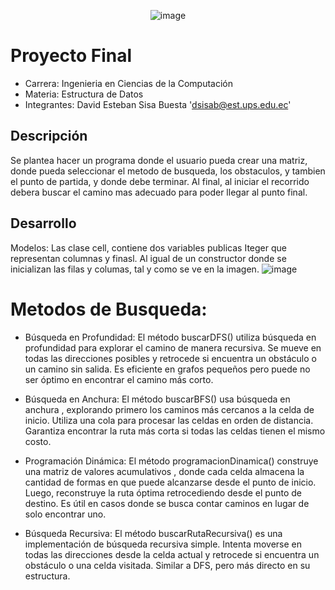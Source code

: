
<p align="center">
  <img src="https://github.com/user-attachments/assets/caa1a648-f9f1-4327-a500-68c62f8420ea" alt="image">
</p>


# Proyecto Final

- Carrera: Ingenieria en Ciencias de la Computación
- Materia: Estructura de Datos
- Integrantes: David Esteban Sisa Buesta 'dsisab@est.ups.edu.ec'

## Descripción
Se plantea hacer un programa donde el usuario pueda crear una matriz, donde pueda seleccionar el metodo de busqueda, los
obstaculos, y tambien el punto de partida, y donde debe terminar. Al final, al iniciar el recorrido debera buscar el 
camino mas adecuado para poder llegar al punto final.

## Desarrollo 
Modelos: 
Las clase cell, contiene dos variables publicas Iteger que representan columnas y finasl. Al igual de un constructor donde se inicializan las filas y columas, tal y como se ve en la imagen.
![image](https://github.com/user-attachments/assets/7f676ded-9226-4ddc-b9e8-4a4c3d2e2bd7)


# Metodos de Busqueda:

- Búsqueda en Profundidad:
El método buscarDFS() utiliza búsqueda en profundidad  para explorar el camino de manera recursiva. Se mueve en todas las direcciones posibles y retrocede si encuentra un obstáculo o un camino sin salida. Es eficiente en grafos pequeños pero puede no ser óptimo en encontrar el camino más corto.

- Búsqueda en Anchura:
El método buscarBFS() usa búsqueda en anchura , explorando primero los caminos más cercanos a la celda de inicio. Utiliza una cola  para procesar las celdas en orden de distancia. Garantiza encontrar la ruta más corta si todas las celdas tienen el mismo costo.

- Programación Dinámica:
El método programacionDinamica() construye una matriz de valores acumulativos , donde cada celda almacena la cantidad de formas en que puede alcanzarse desde el punto de inicio. Luego, reconstruye la ruta óptima retrocediendo desde el punto de destino. Es útil en casos donde se busca contar caminos en lugar de solo encontrar uno.

- Búsqueda Recursiva:
El método buscarRutaRecursiva() es una implementación de búsqueda recursiva simple. Intenta moverse en todas las direcciones desde la celda actual y retrocede si encuentra un obstáculo o una celda visitada. Similar a DFS, pero más directo en su estructura.


